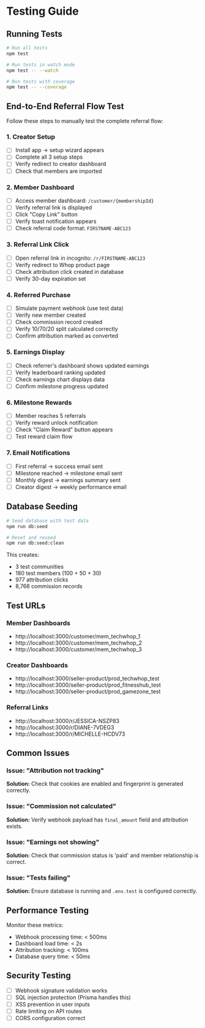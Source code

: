 # Testing Guide

## Running Tests

```bash
# Run all tests
npm test

# Run tests in watch mode
npm test -- --watch

# Run tests with coverage
npm test -- --coverage
```

## End-to-End Referral Flow Test

Follow these steps to manually test the complete referral flow:

### 1. Creator Setup

- [ ] Install app → setup wizard appears
- [ ] Complete all 3 setup steps
- [ ] Verify redirect to creator dashboard
- [ ] Check that members are imported

### 2. Member Dashboard

- [ ] Access member dashboard: `/customer/{membershipId}`
- [ ] Verify referral link is displayed
- [ ] Click "Copy Link" button
- [ ] Verify toast notification appears
- [ ] Check referral code format: `FIRSTNAME-ABC123`

### 3. Referral Link Click

- [ ] Open referral link in incognito: `/r/FIRSTNAME-ABC123`
- [ ] Verify redirect to Whop product page
- [ ] Check attribution click created in database
- [ ] Verify 30-day expiration set

### 4. Referred Purchase

- [ ] Simulate payment webhook (use test data)
- [ ] Verify new member created
- [ ] Check commission record created
- [ ] Verify 10/70/20 split calculated correctly
- [ ] Confirm attribution marked as converted

### 5. Earnings Display

- [ ] Check referrer's dashboard shows updated earnings
- [ ] Verify leaderboard ranking updated
- [ ] Check earnings chart displays data
- [ ] Confirm milestone progress updated

### 6. Milestone Rewards

- [ ] Member reaches 5 referrals
- [ ] Verify reward unlock notification
- [ ] Check "Claim Reward" button appears
- [ ] Test reward claim flow

### 7. Email Notifications

- [ ] First referral → success email sent
- [ ] Milestone reached → milestone email sent
- [ ] Monthly digest → earnings summary sent
- [ ] Creator digest → weekly performance email

## Database Seeding

```bash
# Seed database with test data
npm run db:seed

# Reset and reseed
npm run db:seed:clean
```

This creates:
- 3 test communities
- 180 test members (100 + 50 + 30)
- 977 attribution clicks
- 8,768 commission records

## Test URLs

### Member Dashboards
- http://localhost:3000/customer/mem_techwhop_1
- http://localhost:3000/customer/mem_techwhop_2
- http://localhost:3000/customer/mem_techwhop_3

### Creator Dashboards
- http://localhost:3000/seller-product/prod_techwhop_test
- http://localhost:3000/seller-product/prod_fitnesshub_test
- http://localhost:3000/seller-product/prod_gamezone_test

### Referral Links
- http://localhost:3000/r/JESSICA-NSZP83
- http://localhost:3000/r/DIANE-7VDEG3
- http://localhost:3000/r/MICHELLE-HCDV73

## Common Issues

### Issue: "Attribution not tracking"
**Solution:** Check that cookies are enabled and fingerprint is generated correctly.

### Issue: "Commission not calculated"
**Solution:** Verify webhook payload has `final_amount` field and attribution exists.

### Issue: "Earnings not showing"
**Solution:** Check that commission status is 'paid' and member relationship is correct.

### Issue: "Tests failing"
**Solution:** Ensure database is running and `.env.test` is configured correctly.

## Performance Testing

Monitor these metrics:
- Webhook processing time: < 500ms
- Dashboard load time: < 2s
- Attribution tracking: < 100ms
- Database query time: < 50ms

## Security Testing

- [ ] Webhook signature validation works
- [ ] SQL injection protection (Prisma handles this)
- [ ] XSS prevention in user inputs
- [ ] Rate limiting on API routes
- [ ] CORS configuration correct
